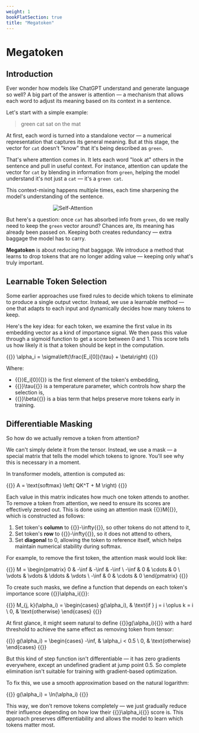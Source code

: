 ```yaml
---
weight: 1
bookFlatSection: true
title: "Megatoken"
---
```


<style> .markdown a{text-decoration: underline !important;} </style>
<style> .markdown p{text-align: justify} </style>
<style> .markdown h2{font-weight: bold;} </style>

# Megatoken

## Introduction

Ever wonder how models like ChatGPT understand and generate language so well?
A big part of the answer is attention — a mechanism that allows each word to adjust its meaning based on its context in
a sentence.

Let's start with a simple example:

> green cat sat on the mat

At first, each word is turned into a standalone vector — a numerical representation that captures its general meaning.
But at this stage, the vector for `cat` doesn't "know" that it's being described as `green`.

That's where attention comes in.
It lets each word "look at" others in the sentence and pull in useful context.
For instance, attention can update the vector for `cat` by blending in information from `green`, helping the model
understand it's not just a `cat` — it's a `green cat`.

This context-mixing happens multiple times, each time sharpening the model's understanding of the sentence.

<div style="width: 50%; margin: auto;">
    <img src="/Megatoken/attention.png" alt="Self-Attention"/>
</div>

But here's a question: once `cat` has absorbed info from `green`, do we really need to keep the `green` vector around?
Chances are, its meaning has already been passed on.
Keeping both creates redundancy — extra baggage the model has to carry.

**Megatoken** is about reducing that baggage.
We introduce a method that learns to drop tokens that are no longer adding value — keeping only what's truly important.

## Learnable Token Selection

Some earlier approaches use fixed rules to decide which tokens to eliminate to produce a single output vector.
Instead, we use a learnable method — one that adapts to each input and dynamically decides how many tokens to keep.

Here's the key idea: for each token, we examine the first value in its embedding vector as a kind of importance signal.
We then pass this value through a sigmoid function to get a score between 0 and 1.
This score tells us how likely it is that a token should be kept in the computation.

{{<katex display>}} \alpha_i = \sigma\left(\frac{E_i[0]}{\tau} + \beta\right) {{</katex>}}

Where:

- {{<katex>}}E_i[0]{{</katex>}} is the first element of the token's embedding,
- {{<katex>}}\tau{{</katex>}} is a temperature parameter, which controls how sharp the selection is,
- {{<katex>}}\beta{{</katex>}} is a bias term that helps preserve more tokens early in training.

## Differentiable Masking

So how do we actually remove a token from attention?

We can't simply delete it from the tensor.
Instead, we use a mask — a special matrix that tells the model which tokens to ignore.
You'll see why this is necessary in a moment.

In transformer models, attention is computed as:

{{<katex display>}} A = \text{softmax} \left( QK^T + M \right) {{</katex>}}

Each value in this matrix indicates how much one token attends to another.
To remove a token from attention, we need to ensure its scores are effectively zeroed out.
This is done using an attention mask {{<katex>}}M{{</katex>}}, which is constructed as follows:

1. Set token's **column** to {{<katex>}}-\infty{{</katex>}}, so other tokens do not attend to it,
2. Set token's **row** to {{<katex>}}-\infty{{</katex>}}, so it does not attend to others,
3. Set **diagonal** to 0, allowing the token to reference itself, which helps maintain numerical stability during
   softmax.

For example, to remove the first token, the attention mask would look like:

{{<katex display>}}
M = \begin{pmatrix}
0 & -\inf & -\inf & -\inf \\
-\inf & 0 & \cdots & 0 \\
\vdots & \vdots & \ddots & \vdots \\
-\inf & 0 & \cdots & 0
\end{pmatrix}
{{</katex>}}

To create such masks, we define a function that depends on each token's importance score
{{<katex>}}\alpha_i{{</katex>}}:

{{<katex display>}}
M_{j, k}(\alpha_i) =
\begin{cases}
g(\alpha_i), & \text{if } j = i \oplus k = i \\
0, & \text{otherwise}
\end{cases}
{{</katex>}}

At first glance, it might seem natural to define {{<katex>}}g(\alpha_i){{</katex>}} with a hard threshold to achieve the
same effect as removing token from tensor:

{{<katex display>}}
g(\alpha_i) = \begin{cases}
-\inf, & \alpha_i < 0.5 \\
0, & \text{otherwise}
\end{cases}
{{</katex>}}

But this kind of step function isn't differentiable — it has zero gradients everywhere, except an undefined gradient at
jump point 0.5.
So complete elimination isn't suitable for training with gradient-based optimization.

To fix this, we use a smooth approximation based on the natural logarithm:

{{<katex display>}}
g(\alpha_i) = \ln(\alpha_i)
{{</katex>}}

This way, we don't remove tokens completely — we just gradually reduce their influence depending on how low
their {{<katex>}}\alpha_i{{</katex>}} score is.
This approach preserves differentiability and allows the model to learn which tokens matter most.